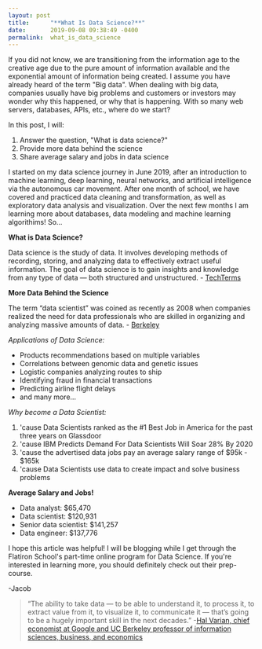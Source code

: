 ```yaml
---
layout: post
title:      "**What Is Data Science?**"
date:       2019-09-08 09:38:49 -0400
permalink:  what_is_data_science
---
```


If you did not know, we are transitioning from the information age to the creative age due to the pure amount of information available and the exponential amount of information being created. I assume you have already heard of the term "Big data". When dealing with big data, companies usually have big problems and customers or investors may wonder why this happened, or why that is happening. With so many web servers, databases, APIs, etc., where do we start? 

In this post, I will: 
1. Answer the question, "What is data science?"
2. Provide more data behind the science
3. Share average salary and jobs in data science   

I started on my data science journey in June 2019, after an introduction to machine learning, deep learning, neural networks, and artificial intelligence via the autonomous car movement.  After one month of school, we have covered and practiced data cleaning and transformation, as well as exploratory data analysis and visualization. Over the next few months I am learning more about databases, data modeling and machine learning algorithims! So...


**What is Data Science?**

Data science is the study of data. It involves developing methods of recording, storing, and analyzing data to effectively extract useful information. The goal of data science is to gain insights and knowledge from any type of data — both structured and unstructured. - [TechTerms](https://techterms.com/definition/data_science)

**More Data Behind the Science**

The term “data scientist” was coined as recently as 2008 when companies realized the need for data professionals who are skilled in organizing and analyzing massive amounts of data. - [Berkeley](https://datascience.berkeley.edu/about/what-is-data-science/)

*Applications of Data Science:*
* Products recommendations based on multiple variables
* Correlations between genomic data and genetic issues
* Logistic companies analyzing routes to ship 
* Identifying fraud in financial transactions
* Predicting airline flight delays
* and many more...

*Why become a Data Scientist:*

1. 'cause Data Scientists ranked as the #1 Best Job in America for the past three years on Glassdoor
2. 'cause IBM Predicts Demand For Data Scientists Will Soar 28% By 2020
3. 'cause the advertised data jobs pay an average salary range of $95k - $165k 
4.  'cause Data Scientists use data to create impact and solve business problems


**Average Salary and Jobs!**

* Data analyst: $65,470
* Data scientist: $120,931
* Senior data scientist: $141,257
* Data engineer: $137,776

I hope this article was helpful! I will be blogging while I get through the Flatiron School's part-time online program for Data Science. If you're interested in learning more, you should definitely check out their prep-course.

-Jacob



> “The ability to take data — to be able to understand it, to process it, to extract value from it, to visualize it, to communicate it — that’s going to be a hugely important skill in the next decades.”
> -[Hal Varian, chief economist at Google and UC Berkeley professor of information sciences, business, and economics](https://datascience.berkeley.edu/about/what-is-data-science/#fn3b)




